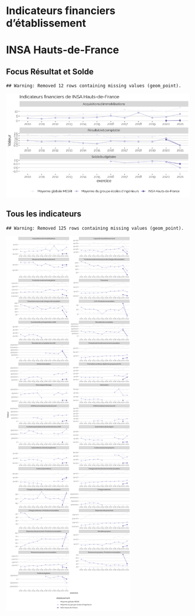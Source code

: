Indicateurs financiers d’établissement
================

# INSA Hauts-de-France

## Focus Résultat et Solde

    ## Warning: Removed 12 rows containing missing values (geom_point).

![](insa_hauts_de_france_files/figure-gfm/etab.focus-1.png)<!-- -->

## Tous les indicateurs

    ## Warning: Removed 125 rows containing missing values (geom_point).

![](insa_hauts_de_france_files/figure-gfm/etab-1.png)<!-- -->
